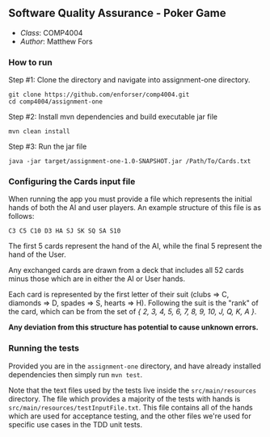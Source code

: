 ## Software Quality Assurance - Poker Game

- *Class*: COMP4004
- *Author*: Matthew Fors

### How to run

Step #1: Clone the directory and navigate into assignment-one directory. 

```
git clone https://github.com/enforser/comp4004.git
cd comp4004/assignment-one
```

Step #2: Install mvn dependencies and build executable jar file

```
mvn clean install
```

Step #3: Run the jar file

```
java -jar target/assignment-one-1.0-SNAPSHOT.jar /Path/To/Cards.txt
```

### Configuring the Cards input file

When running the app you must provide a file which represents the initial hands of both the AI and user players. 
An example structure of this file is as follows: 

```
C3 C5 C10 D3 HA SJ SK SQ SA S10
```

The first 5 cards represent the hand of the AI, while the final 5 represent the hand of the User. 

Any exchanged cards are drawn from a deck that includes all 52 cards minus those which are in either the AI or User hands.

Each card is represented by the first letter of their suit (clubs => C, diamonds => D, spades => S, hearts => H). 
Following the suit is the "rank" of the card, which can be from the set of *{ 2, 3, 4, 5, 6, 7, 8, 9, 10, J, Q, K, A }*.

**Any deviation from this structure has potential to cause unknown errors.** 

### Running the tests

Provided you are in the `assignment-one` directory, and have already installed dependencies then simply run `mvn test`. 

Note that the text files used by the tests live inside the `src/main/resources` directory. 
The file which provides a majority of the tests with hands is `src/main/resources/testInputFile.txt`. 
This file contains all of the hands which are used for acceptance testing, and the other files we're used for specific
use cases in the TDD unit tests.
